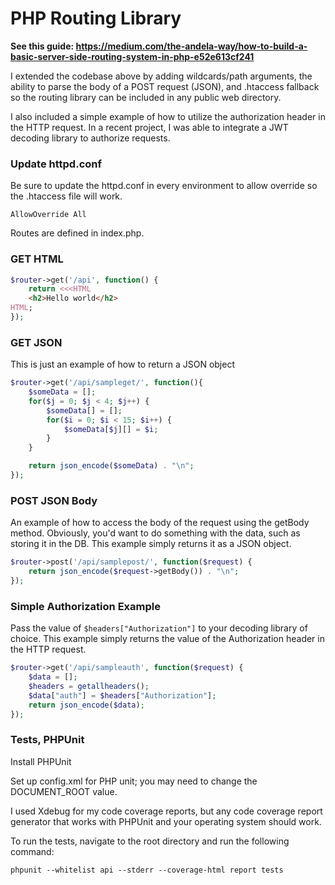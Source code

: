 # PHP Routing Library

**See this guide: https://medium.com/the-andela-way/how-to-build-a-basic-server-side-routing-system-in-php-e52e613cf241**

I extended the codebase above by adding wildcards/path arguments, the ability to parse the body of a POST request (JSON), and .htaccess fallback so the routing library can be included in any public web directory. 

I also included a simple example of how to utilize the authorization header in the HTTP request. In a recent project, I was able to integrate a JWT decoding library to authorize requests.

### Update httpd.conf
Be sure to update the httpd.conf in every environment to allow override so the .htaccess file will work.

`AllowOverride All`

Routes are defined in index.php.

### GET HTML
```php
$router->get('/api', function() {
    return <<<HTML
    <h2>Hello world</h2>
HTML;
});
```

### GET JSON
This is just an example of how to return a JSON object
```php
$router->get('/api/sampleget/', function(){
    $someData = [];
    for($j = 0; $j < 4; $j++) {
        $someData[] = [];
        for($i = 0; $i < 15; $i++) {
            $someData[$j][] = $i;
        }
    }

    return json_encode($someData) . "\n";
});
```

### POST JSON Body
An example of how to access the body of the request using the getBody method. Obviously, you'd want to do something with the data, such as storing it in the DB. This example simply returns it as a JSON object.
```php
$router->post('/api/samplepost/', function($request) {
    return json_encode($request->getBody()) . "\n";
});
```

### Simple Authorization Example
Pass the value of `$headers["Authorization"]` to your decoding library of choice. This example simply returns the value of the Authorization header in the HTTP request.
```php
$router->get('/api/sampleauth', function($request) {
    $data = [];
    $headers = getallheaders();
    $data["auth"] = $headers["Authorization"];
    return json_encode($data);
});
```

### Tests, PHPUnit
Install PHPUnit

Set up config.xml for PHP unit; you may need to change the DOCUMENT_ROOT value.

I used Xdebug for my code coverage reports, but any code coverage report generator that works with PHPUnit and your operating system should work.

To run the tests, navigate to the root directory and run the following command:

`phpunit --whitelist api --stderr --coverage-html report tests`

